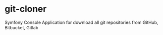 # git-cloner
Symfony Console Application for download all git repositories from GitHub, Bitbucket, Gitlab
